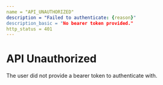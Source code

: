 ```yaml
---
name = "API_UNAUTHORIZED"
description = "Failed to authenticate: {reason}"
description_basic = "No bearer token provided."
http_status = 401
---
```


# API Unauthorized

The user did not provide a bearer token to authenticate with.
